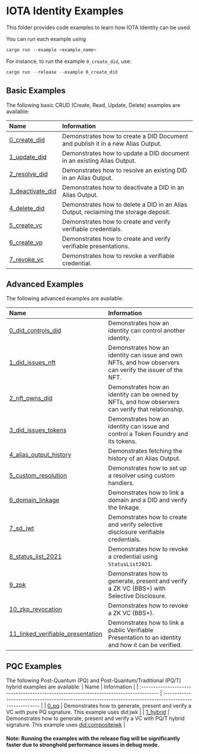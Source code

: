 # IOTA Identity Examples

This folder provides code examples to learn how IOTA Identity can be used.

You can run each example using

```rust
cargo run --example <example_name>
```

For instance, to run the example `0_create_did`, use:

```rust
cargo run --release --example 0_create_did
```

## Basic Examples

The following basic CRUD (Create, Read, Update, Delete) examples are available:

| Name                                              | Information                                                                          |
| :------------------------------------------------ | :----------------------------------------------------------------------------------- |
| [0_create_did](./0_basic/0_create_did.rs)         | Demonstrates how to create a DID Document and publish it in a new Alias Output.      |
| [1_update_did](./0_basic/1_update_did.rs)         | Demonstrates how to update a DID document in an existing Alias Output.               |
| [2_resolve_did](./0_basic/2_resolve_did.rs)       | Demonstrates how to resolve an existing DID in an Alias Output.                      |
| [3_deactivate_did](./0_basic/3_deactivate_did.rs) | Demonstrates how to deactivate a DID in an Alias Output.                             |
| [4_delete_did](./0_basic/4_delete_did.rs)         | Demonstrates how to delete a DID in an Alias Output, reclaiming the storage deposit. |
| [5_create_vc](./0_basic/5_create_vc.rs)           | Demonstrates how to create and verify verifiable credentials.                        |
| [6_create_vp](./0_basic/6_create_vp.rs)           | Demonstrates how to create and verify verifiable presentations.                      |
| [7_revoke_vc](./0_basic/7_revoke_vc.rs)           | Demonstrates how to revoke a verifiable credential.                                  |

## Advanced Examples

The following advanced examples are available:

| Name                                                                                   | Information                                                                                              |
| :------------------------------------------------------------------------------------- | :------------------------------------------------------------------------------------------------------- |
| [0_did_controls_did](./1_advanced/0_did_controls_did.rs)                               | Demonstrates how an identity can control another identity.                                               |
| [1_did_issues_nft](./1_advanced/1_did_issues_nft.rs)                                   | Demonstrates how an identity can issue and own NFTs, and how observers can verify the issuer of the NFT. |
| [2_nft_owns_did](./1_advanced/2_nft_owns_did.rs)                                       | Demonstrates how an identity can be owned by NFTs, and how observers can verify that relationship.       |
| [3_did_issues_tokens](./1_advanced/3_did_issues_tokens.rs)                             | Demonstrates how an identity can issue and control a Token Foundry and its tokens.                       |
| [4_alias_output_history](./1_advanced/4_alias_output_history.rs)                       | Demonstrates fetching the history of an Alias Output.                                                    |
| [5_custom_resolution](./1_advanced/5_custom_resolution.rs)                             | Demonstrates how to set up a resolver using custom handlers.                                             |
| [6_domain_linkage](./1_advanced/6_domain_linkage)                                      | Demonstrates how to link a domain and a DID and verify the linkage.                                      |
| [7_sd_jwt](./1_advanced/7_sd_jwt)                                                      | Demonstrates how to create and verify selective disclosure verifiable credentials.                       |
| [8_status_list_2021](./1_advanced/8_status_list_2021.rs)                               | Demonstrates how to revoke a credential using `StatusList2021`.                                          |
| [9_zpk](./1_advanced/9_zkp.rs)                                                         | Demonstrates how to generate, present and verify a ZK VC (BBS+) with Selective Disclosure.               |
| [10_zkp_revocation](./1_advanced/10_zkp_revocation.rs)                                 | Demonstrates how to revoke a ZK VC (BBS+).                                                               |
| [11_linked_verifiable_presentation](./1_advanced/11_linked_verifiable_presentation.rs) | Demonstrates how to link a public Verifiable Presentation to an identity and how it can be verified.     |

## PQC Examples

The following Post-Quantum (PQ) and Post-Quantum/Traditional (PQ/T) hybrid examples are available:
| Name                                                                                   | Information                                                                                              |
| :------------------------------------------------------------------------------------- | :------------------------------------------------------------------------------------------------------- |
| [0_pq](./2_pqc/0_pq.rs)                                                                | Demonstrates how to generate, present and verify a VC with pure PQ signature. This example uses did:jwk  |
| [1_hybrid](./2_pqc/1_hybrid.rs)                                                        | Demonstrates how to generate, present and verify a VC with PQ/T hybrid signature. This example uses [did:compositejwk](https://github.com/Cybersecurity-LINKS/did-compositejwk/blob/main/spec.md) |
                                                                                                         
#### Note: Running the examples with the release flag will be significantly faster due to stronghold performance issues in debug mode.

